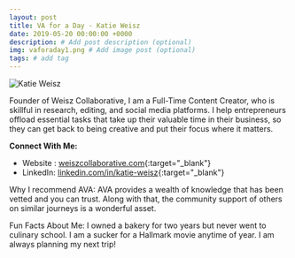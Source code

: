 ```yaml
---
layout: post
title: VA for a Day - Katie Weisz
date: 2019-05-20 00:00:00 +0000
description: # Add post description (optional)
img: vaforaday1.png # Add image post (optional)
tags: # add tag
---
```


![Katie Weisz]({{site.baseurl}}/assets/img/VAforaday-KatieWeisz.png)

Founder of Weisz Collaborative, I am a Full-Time Content Creator, who is skillful in research, editing, and social media platforms. I help entrepreneurs offload essential tasks that take up their valuable time in their business, so they can get back to being creative and put their focus where it matters.

__Connect With Me:__
* Website : [weiszcollaborative.com](https://www.weiszcollaborative.com/){:target="_blank"}
* LinkedIn: [linkedin.com/in/katie-weisz](https://www.linkedin.com/in/katie-weisz/){:target="_blank"}

Why I recommend AVA:  AVA provides a wealth of knowledge that has been vetted and you can trust. Along with that, the community support of others on similar journeys is a wonderful asset.

Fun Facts About Me: I owned a bakery for two years but never went to culinary school. I am a sucker for a Hallmark movie anytime of year. I am always planning my next trip!
